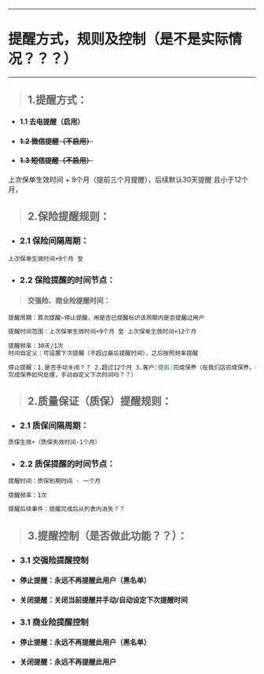 ---------------------------------------------
# 提醒方式，规则及控制（是不是实际情况？？？）
---------------------------------------------

> ## 1.提醒方式：

* #### 1.1 去电提醒（启用）
* #### ~~1.2 微信提醒（不启用）~~
* #### ~~1.3 短信提醒（不启用）~~
上次保单生效时间 + 9个月（提前三个月提醒），后续默认30天提醒 且小于12个月，
> ## 2.保险提醒规则：

* ### 2.1 保险间隔周期：

```
上次保单生效时间+9个月 至
```
* ### 2.2 保险提醒的时间节点：

> #### 交强险、商业险提醒时间：

```markdown
提醒周期：首次提醒~停止提醒，用是否已提醒标识该周期内是否提醒过用户

提醒时间范围：上次保单生效时间+9个月 至 上次保单生效时间+12个月

提醒频率：30天/1次
时间自定义：可设置下次提醒（不超过最后提醒时间），之后按照频率提醒

停止提醒：1.是否手动关闭？？ 2.超过12个月 3.客户[提前]完成保养（在我们店完成保养，在别人店
完成保养如何处理，手动自定义下次时间吗？？）
```

> ## 2.质量保证（质保）提醒规则：

* ### 2.1 质保间隔周期：

```markdown
质保生效+（质保失效时间-1个月）
```
* ### 2.2 质保提醒的时间节点：

```markdown
提醒时间：质保到期时间 - 一个月

提醒频率：1次

提醒后续事件：提醒完成后从列表内消失？？
```

> ## 3.提醒控制（是否做此功能？？）：

* ### 3.1 交强险提醒控制

* #### 停止提醒：永远不再提醒此用户（黑名单）
* #### 关闭提醒：关闭当前提醒并手动/自动设定下次提醒时间
* ### 3.1 商业险提醒控制

* #### 停止提醒：永远不再提醒此用户（黑名单）
* #### 关闭提醒：永远不再提醒此用户


